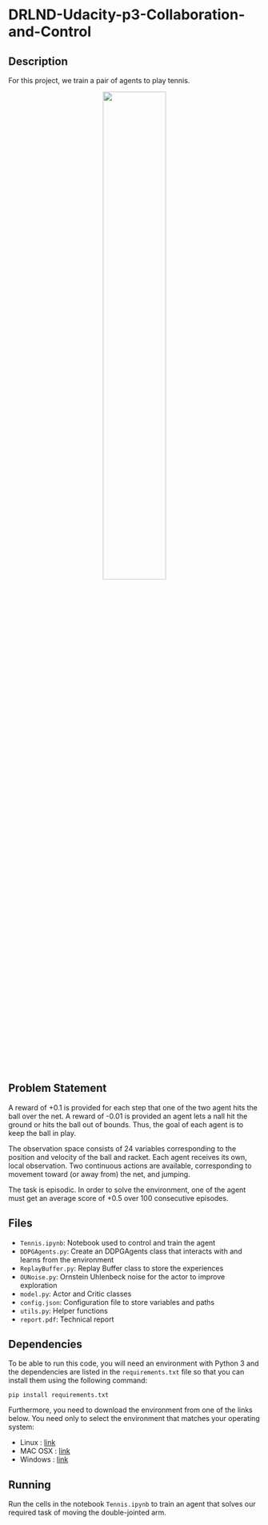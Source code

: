 # DRLND-Udacity-p3-Collaboration-and-Control
## Description 
For this project, we train a pair of agents to play tennis.

<p align="center">
	<img src="images/tennis_gif.gif" width=50% height=50%>
</p>

## Problem Statement 
A reward of +0.1 is provided for each step that one of the two agent hits the ball over the net.
A reward of -0.01 is provided an agent lets a nall hit the ground or hits the ball out of bounds.
Thus, the goal of each agent is to keep the ball in play.

The observation space consists of 24 variables corresponding to the position and velocity of the ball and racket. Each agent receives its own, local observation. Two continuous actions are available, corresponding to movement toward (or away from) the net, and jumping.

The task is episodic. In order to solve
the environment, one of the agent must get an average score of +0.5 over 100 consecutive
episodes.

## Files 
- `Tennis.ipynb`: Notebook used to control and train the agent 
- `DDPGAgents.py`: Create an DDPGAgents class that interacts with and learns from the environment 
- `ReplayBuffer.py`: Replay Buffer class to store the experiences
- `OUNoise.py`: Ornstein Uhlenbeck noise for the actor to improve exploration
- `model.py`: Actor and Critic classes  
- `config.json`: Configuration file to store variables and paths
- `utils.py`: Helper functions 
- `report.pdf`: Technical report

## Dependencies
To be able to run this code, you will need an environment with Python 3 and 
the dependencies are listed in the `requirements.txt` file so that you can install them
using the following command: 
```
pip install requirements.txt
``` 

Furthermore, you need to download the environment from one of the links below. You need only to select
the environment that matches your operating system:
- Linux : [link](https://s3-us-west-1.amazonaws.com/udacity-drlnd/P3/Tennis/Tennis_Linux.zip)
- MAC OSX : [link](https://s3-us-west-1.amazonaws.com/udacity-drlnd/P3/Tennis/Tennis.app.zip)
- Windows : [link](https://s3-us-west-1.amazonaws.com/udacity-drlnd/P3/Tennis/Tennis_Windows_x86_64.zip)

## Running
Run the cells in the notebook `Tennis.ipynb` to train an agent that solves our required
task of moving the double-jointed arm.
